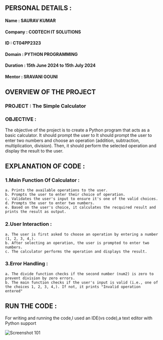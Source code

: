 ## PERSONAL DETAILS :
  #### Name : SAURAV KUMAR
  #### Company : CODTECH IT SOLUTIONS
  #### ID : CT04PP2323
  #### Domain : PYTHON PROGRAMMING
  #### Duration : 15th June 2024 to 15th July 2024
  #### Mentor : SRAVANI GOUNI

## OVERVIEW OF THE PROJECT

  ### PROJECT : The Simple Calculator
  ### OBJECTIVE :
  The objective of the project is to create a Python program that acts as a basic calculator. It should prompt the user to
  It should prompt the user to enter two numbers and choose an operation (addition, subtraction, multiplication,
  division). Then, it should perform the selected operation and display the result to the user.

## EXPLANATION OF CODE :
  ### 1.Main Function Of Calculator :
    a. Prints the available operations to the user.
    b. Prompts the user to enter their choice of operation.
    c. Validates the user's input to ensure it's one of the valid choices.
    d. Prompts the user to enter two numbers.
    e. Based on the user's choice, it calculates the recquired result and prints the result as output.

  ### 2.User Interaction :
    a. The user is first asked to choose an operation by entering a number (1, 2, 3, 4,).
    b. After selecting an operation, the user is prompted to enter two numbers.
    c. The calculator performs the operation and displays the result.
    
  ### 3.Error Handling :
    a. The divide function checks if the second number (num2) is zero to prevent division by zero errors.
    b. The main function checks if the user's input is valid (i.e., one of the choices 1, 2, 3, 4,). If not, it prints "Invalid operation entered"

## RUN THE CODE :
  For writing and running the code,I used an IDE(vs code),a text editor with Python support 
  
![Screenshot 101](https://github.com/sauravkumar95/CODTECH-Task1/assets/175045159/eb5d5dbf-c243-4ab7-9aa0-869f95d728f3)
